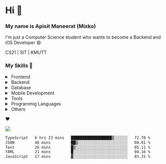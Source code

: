 # Hi 👋

### My name is Apisit Maneerat (Mixko)

I'm just a Computer Science student who wants to become a Backend and iOS Developer 😄

CS21 | SIT | KMUTT

### My Skills 😤
<details>
  <summary>&nbsp;Frontend</summary>
  <img src='https://skillicons.dev/icons?i=js,html,css,emotion,materialui,nextjs,react,sass,styledcomponents' alt="frontend" height="40px"/>
</details>
<details>
  <summary>&nbsp;Backend</summary>
  <img src='https://skillicons.dev/icons?i=express,appwrite,firebase,nestjs,nodejs,prisma,spring' alt="backend" height="40px"/>
 </details>
<!-- <details>
 <summary>&nbsp;Infrastructure</summary>
 <img src='https://skillicons.dev/icons?i=azure,cloudflare,docker,gcp' alt="infra" height="40px"/>
</details> -->
<details>
 <summary>&nbsp;Database</summary>
 <img src='https://skillicons.dev/icons?i=mysql,postgres,mongodb' alt="db" height="40px"/>
 </details>
<details>
 <summary>&nbsp;Mobile Development</summary>
 <img src='https://skillicons.dev/icons?i=swift' alt="mobile" height="40px"/>
</details>
<details>
  <summary>&nbsp;Tools</summary>
  <img src='https://skillicons.dev/icons?i=vscode,androidstudio,arduino,figma,github,git,idea,stackoverflow' alt="tools" height="40px"/>
</details>
<details>
  <summary>&nbsp;Programmig Languages</summary>
  <img src='https://skillicons.dev/icons?i=bash,go,java,js,ts,swift' alt="programming_languages" height="40px"/>
</details>
<details>
  <summary>&nbsp;Others</summary>
  <img src='https://skillicons.dev/icons?i=linux,md,raspberrypi' alt="others" height="40px"/>
</details>
<!-- ### Social Networks 😅
[![socials](https://skillicons.dev/icons?i=discord,twitter,instagram,linkedin)](https://skillicons.dev) -->

❤️


<!-- ![](https://c.tenor.com/-Yw92Beo-f4AAAAC/anime-isshiki-iroha.gif) -->
![](https://media.tenor.com/o-0LaJK3qWcAAAAC/yamada-ryou-yamada-ryo.gif)

<!-- ![Spotify recently played](https://spotify-recently-played-readme.vercel.app/api?user=21xmsqllgu6rkaohjqu3k3fdy&unique=true) -->

<!-- [![Anurag's GitHub stats](https://github-readme-stats.vercel.app/api?username=Mixko50&show_icons=true&theme=material-palenight&count_private=true)]() -->

<!-- [![Steak stats](https://github-readme-streak-stats.herokuapp.com/?user=Mixko50&theme=material-palenight)]() -->

<!-- ### My top languages!
[![Top Langs](https://github-readme-stats.vercel.app/api/top-langs/?username=Mixko50&layout=compact&theme=material-palenight&layout=compact&langs_count=7)]() -->

<!--START_SECTION:waka-->

```txt
TypeScript   6 hrs 23 mins   ██████████████████▒░░░░░░   72.70 %
JSON         46 mins         ██▒░░░░░░░░░░░░░░░░░░░░░░   08.81 %
Text         26 mins         █▒░░░░░░░░░░░░░░░░░░░░░░░   05.11 %
YAML         21 mins         █░░░░░░░░░░░░░░░░░░░░░░░░   04.16 %
JavaScript   17 mins         ▓░░░░░░░░░░░░░░░░░░░░░░░░   03.31 %
```

<!--END_SECTION:waka-->
